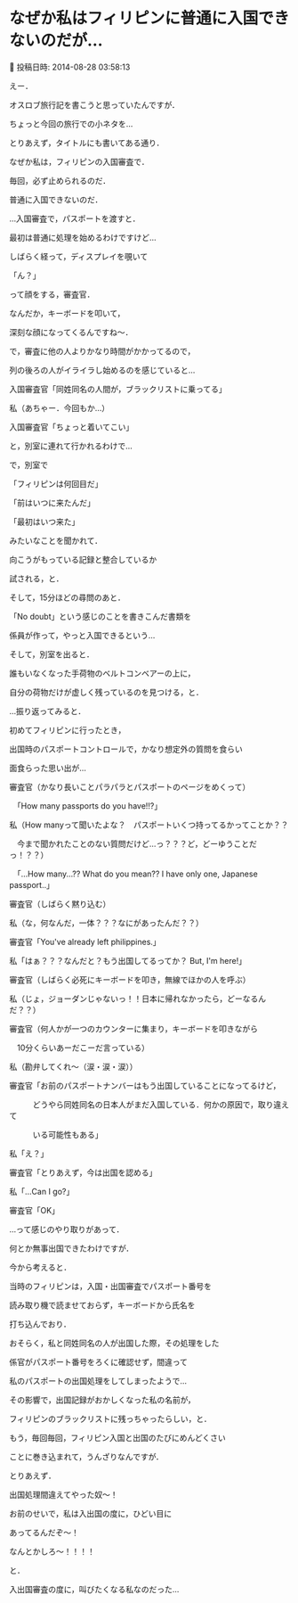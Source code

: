 # なぜか私はフィリピンに普通に入国できないのだが…

📅 投稿日時: 2014-08-28 03:58:13

えー．





オスロブ旅行記を書こうと思っていたんですが．


ちょっと今回の旅行での小ネタを…





とりあえず，タイトルにも書いてある通り．


なぜか私は，フィリピンの入国審査で．


毎回，必ず止められるのだ．


普通に入国できないのだ．





…入国審査で，パスポートを渡すと．


最初は普通に処理を始めるわけですけど…


しばらく経って，ディスプレイを覗いて


「ん？」


って顔をする，審査官．


なんだか，キーボードを叩いて，


深刻な顔になってくるんですね～．





で，審査に他の人よりかなり時間がかかってるので，


列の後ろの人がイライラし始めるのを感じていると…





入国審査官「同姓同名の人間が，ブラックリストに乗ってる」





私（あちゃー．今回もか…）





入国審査官「ちょっと着いてこい」





と，別室に連れて行かれるわけで…


で，別室で


「フィリピンは何回目だ」


「前はいつに来たんだ」


「最初はいつ来た」


みたいなことを聞かれて．


向こうがもっている記録と整合しているか


試される，と．


そして，15分ほどの尋問のあと．


「No doubt」という感じのことを書きこんだ書類を


係員が作って，やっと入国できるという…





そして，別室を出ると．


誰もいなくなった手荷物のベルトコンベアーの上に，


自分の荷物だけが虚しく残っているのを見つける，と．





…振り返ってみると．


初めてフィリピンに行ったとき，


出国時のパスポートコントロールで，かなり想定外の質問を食らい


面食らった思い出が…





審査官（かなり長いことパラパラとパスポートのページをめくって）


　「How many passports do you have!!?」





私（How manyって聞いたよな？　パスポートいくつ持ってるかってことか？？


　今まで聞かれたことのない質問だけど…っ？？？ど，どーゆうことだっ！？？）


　「...How many...?? What do you mean?? I have only one, Japanese passport..」





審査官（しばらく黙り込む）





私（な，何なんだ，一体？？？なにがあったんだ？？）





審査官「You've already left philippines.」





私「はぁ？？？なんだと？もう出国してるってか？ But, I'm here!」





審査官（しばらく必死にキーボードを叩き，無線でほかの人を呼ぶ）





私（じょ，ジョーダンじゃないっ！！日本に帰れなかったら，どーなるんだ？？）





審査官（何人かが一つのカウンターに集まり，キーボードを叩きながら


　10分くらいあーだこーだ言っている）





私（勘弁してくれ～（涙・涙・涙））





審査官「お前のパスポートナンバーはもう出国していることになってるけど，


　　　どうやら同姓同名の日本人がまだ入国している．何かの原因で，取り違えて


　　　いる可能性もある」





私「え？」





審査官「とりあえず，今は出国を認める」





私「…Can I go?」





審査官「OK」





…って感じのやり取りがあって．


何とか無事出国できたわけですが．





今から考えると．


当時のフィリピンは，入国・出国審査でパスポート番号を


読み取り機で読ませておらず，キーボードから氏名を


打ち込んでおり．


おそらく，私と同姓同名の人が出国した際，その処理をした


係官がパスポート番号をろくに確認せず，間違って


私のパスポートの出国処理をしてしまったようで…





その影響で，出国記録がおかしくなった私の名前が，


フィリピンのブラックリストに残っちゃったらしい，と．





もう，毎回毎回，フィリピン入国と出国のたびにめんどくさい


ことに巻き込まれて，うんざりなんですが．





とりあえず．


出国処理間違えてやった奴～！


お前のせいで，私は入出国の度に，ひどい目に


あってるんだぞ～！


なんとかしろ～！！！！





と．


入出国審査の度に，叫びたくなる私なのだった…
